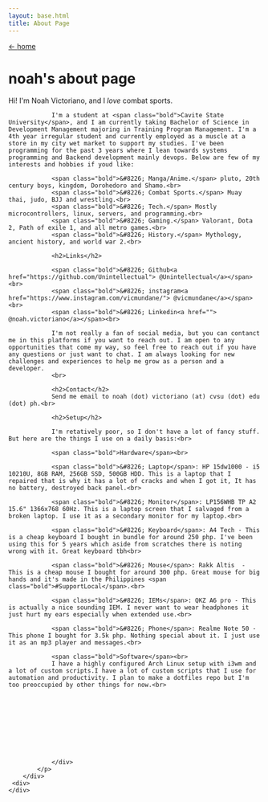 ```yaml
---
layout: base.html
title: About Page
---
```

<div class="about-page">
<div class=container>
    <div class="middle">
        <div class="content">
            <p>
                <a href="/"><span class='arrow'>&larr;&nbsp;</span>home</a>
                <h1>noah's <span>about page</span> </h1>
                <div>Hi! I'm <span class="bold">Noah Victoriano</span>, and I <i>love</i> combat sports.

                I'm a student at <span class="bold">Cavite State University</span>, and I am currently taking Bachelor of Science in Development Management majoring in Training Program Management. I'm a 4th year irregular student and currently employed as a muscle at a store in my city wet market to support my studies. I've been programming for the past 3 years where I lean towards systems programming and Backend development mainly devops. Below are few of my interests and hobbies if youd like:

                <span class="bold">&#8226; Manga/Anime.</span> pluto, 20th century boys, kingdom, Dorohedoro and Shamo.<br>
                <span class="bold">&#8226; Combat Sports.</span> Muay thai, judo, BJJ and wrestling.<br>
                <span class="bold">&#8226; Tech.</span> Mostly microcontrollers, linux, servers, and programming.<br>
                <span class="bold">&#8226; Gaming.</span> Valorant, Dota 2, Path of exile 1, and all metro games.<br> 
                <span class="bold">&#8226; History.</span> Mythology, ancient history, and world war 2.<br>

                <h2>Links</h2>

                <span class="bold">&#8226; Github<a href="https://github.com/Unintellectual"> @Unintellectual</a></span><br>
                <span class="bold">&#8226; instagram<a href="https://www.instagram.com/vicmundane/"> @vicmundane</a></span><br>
                <span class="bold">&#8226; Linkedin<a href=""> @noah.victoriano</a></span><br>

                I'm not really a fan of social media, but you can contanct me in this platforms if you want to reach out. I am open to any opportunities that come my way, so feel free to reach out if you have any questions or just want to chat. I am always looking for new challenges and experiences to help me grow as a person and a developer.
                <br>

                <h2>Contact</h2>
                Send me email to noah (dot) victoriano (at) cvsu (dot) edu (dot) ph.<br>

                <h2>Setup</h2>

                I'm retatively poor, so I don't have a lot of fancy stuff. But here are the things I use on a daily basis:<br>

                <span class="bold">Hardware</span><br>

                <span class="bold">&#8226; Laptop</span>: HP 15dw1000 - i5 10210U, 8GB RAM, 256GB SSD, 500GB HDD. This is a laptop that I repaired that is why it has a lot of cracks and when I got it, It has no battery, destroyed back panel.<br>

                <span class="bold">&#8226; Monitor</span>: LP156WHB TP A2 15.6" 1366x768 60Hz. This is a laptop screen that I salvaged from a broken laptop. I use it as a secondary monitor for my laptop.<br>

                <span class="bold">&#8226; Keyboard</span>: A4 Tech - This is a cheap keyboard I bought in bundle for around 250 php. I've been using this for 5 years which aside from scratches there is noting wrong with it. Great keyboard tbh<br>

                <span class="bold">&#8226; Mouse</span>: Rakk Altis  - This is a cheap mouse I bought for around 300 php. Great mouse for big hands and it's made in the Philippines <span class="bold">#SupportLocal</span>.<br>

                <span class="bold">&#8226; IEMs</span>: QKZ A6 pro - This is actually a nice sounding IEM. I never want to wear headphones it just hurt my ears especially when extended use.<br>

                <span class="bold">&#8226; Phone</span>: Realme Note 50 - This phone I bought for 3.5k php. Nothing special about it. I just use it as an mp3 player and messages.<br>

                <span class="bold">Software</span><br>
                I have a highly configured Arch Linux setup with i3wm and a lot of custom scripts.I have a lot of custom scripts that I use for automation and productivity. I plan to make a dotfiles repo but I'm too preoccupied by other things for now.<br>






            



                </div>
            </p>
        </div>
     <div>
    </div>
</div>
